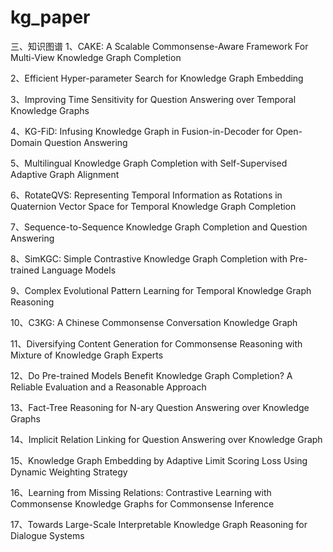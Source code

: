 # kg_paper
三、知识图谱
1、CAKE: A Scalable Commonsense-Aware Framework For Multi-View Knowledge Graph Completion

2、Efficient Hyper-parameter Search for Knowledge Graph Embedding

3、Improving Time Sensitivity for Question Answering over Temporal Knowledge Graphs

4、KG-FiD: Infusing Knowledge Graph in Fusion-in-Decoder for Open-Domain Question Answering

5、Multilingual Knowledge Graph Completion with Self-Supervised Adaptive Graph Alignment

6、RotateQVS: Representing Temporal Information as Rotations in Quaternion Vector Space for Temporal Knowledge Graph Completion

7、Sequence-to-Sequence Knowledge Graph Completion and Question Answering

8、SimKGC: Simple Contrastive Knowledge Graph Completion with Pre-trained Language Models

9、Complex Evolutional Pattern Learning for Temporal Knowledge Graph Reasoning

10、C3KG: A Chinese Commonsense Conversation Knowledge Graph

11、Diversifying Content Generation for Commonsense Reasoning with Mixture of Knowledge Graph Experts

12、Do Pre-trained Models Benefit Knowledge Graph Completion? A Reliable Evaluation and a Reasonable Approach

13、Fact-Tree Reasoning for N-ary Question Answering over Knowledge Graphs

14、Implicit Relation Linking for Question Answering over Knowledge Graph

15、Knowledge Graph Embedding by Adaptive Limit Scoring Loss Using Dynamic Weighting Strategy

16、Learning from Missing Relations: Contrastive Learning with Commonsense Knowledge Graphs for Commonsense Inference

17、Towards Large-Scale Interpretable Knowledge Graph Reasoning for Dialogue Systems
